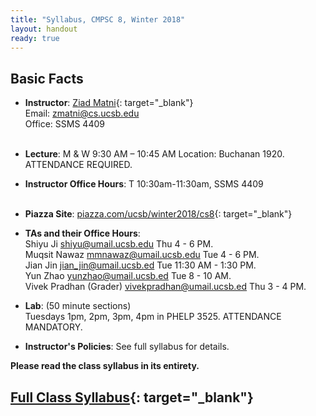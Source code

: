 ```yaml
---
title: "Syllabus, CMPSC 8, Winter 2018"
layout: handout
ready: true
---
```


Basic Facts
-----------

* **Instructor**:  [Ziad Matni](http://www.cs.ucsb.edu/~zmatni){: target="_blank"}<br/>
Email: <zmatni@cs.ucsb.edu><br/>
Office: SSMS 4409<br/><br/>

* **Lecture**: M & W 9:30 AM – 10:45 AM Location: Buchanan 1920. ATTENDANCE REQUIRED.
* **Instructor Office Hours**: T 10:30am-11:30am, SSMS 4409<br/><br/>

* **Piazza Site**: [piazza.com/ucsb/winter2018/cs8](https://www.piazza.com/ucsb/winter2018/cs8){: target="_blank"}<br/>
* **TAs and their Office Hours**:<br/>
Shiyu Ji <shiyu@umail.ucsb.edu> Thu 4 - 6 PM.<br/>
Muqsit Nawaz <mmnawaz@umail.ucsb.edu> Tue 4 - 6 PM. <br/> 
Jian Jin <jian_jin@umail.ucsb.ed> Tue 11:30 AM - 1:30 PM. <br/>
Yun Zhao <yunzhao@umail.ucsb.ed> Tue 8 - 10 AM. <br/>
Vivek Pradhan (Grader) <vivekpradhan@umail.ucsb.ed> Thu 3 - 4 PM.<br/>

* **Lab**: (50 minute sections)<br/>
Tuesdays 1pm, 2pm, 3pm, 4pm in PHELP 3525. ATTENDANCE MANDATORY.<br/>
* **Instructor's Policies**: See full syllabus for details.<br/>

<strong>Please read the class syllabus in its entirety.</strong><br/>

[Full Class Syllabus](http://cs.ucsb.edu/~zmatni/syllabi/CS8W18_syllabus.pdf){: target="_blank"}
----------------
